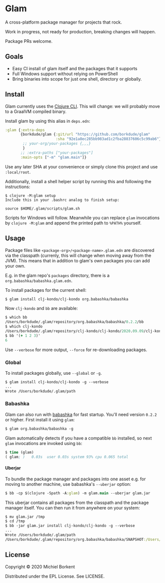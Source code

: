 # Glam

A cross-platform package manager for projects that rock.

Work in progress, not ready for production, breaking changes will happen.

Package PRs welcome.

## Goals

- Easy CI install of glam itself and the packages that it supports
- Full Windows support without relying on PowerShell
- Bring binaries into scope for just one shell, directory or globally.

## Install

Glam currently uses the [Clojure
CLI](https://clojure.org/guides/deps_and_cli). This will change: we will
probably move to a GraalVM compiled binary.

Install glam by using this alias in `deps.edn`:

``` clojure
:glam {:extra-deps
       {borkdude/glam {:git/url "https://github.com/borkdude/glam"
                       :sha "92e1a8ec285bb983ad1c2fba28837606c5c99ab6"}
        ;; your-org/your-packages {,,,}
        }
       ;; :extra-paths ["your-packages"]
       :main-opts ["-m" "glam.main"]}
```

Use any later SHA at your convenience or simply clone this project and use
`:local/root`.

Additionally, install a shell helper script by running this and following the instructions:

``` shell
$ clojure -M:glam setup
Include this in your .bashrc analog to finish setup:

source $HOME/.glam/scripts/glam.sh
```

Scripts for Windows will follow. Meanwhile you can replace `glam` invocations by
`clojure -M:glam` and append the printed path to `%PATH%` yourself.

## Usage

Package files like `<package-org>/<package-name>.glam.edn` are discovered via
the classpath (currenly, this will change when moving away from the JVM). This
means that in addition to glam's own packages you can add your own.

E.g. in the glam repo's `packages` directory, there is a
`org.babashka/babashka.glam.edn`.

To install packages for the current shell:

``` clojure
$ glam install clj-kondo/clj-kondo org.babashka/babashka
```

Now `clj-kondo` and `bb` are available:

``` clojure
$ which bb
/Users/borkdude/.glam/repository/org.babashka/babashka/0.2.2/bb
$ which clj-kondo
/Users/borkdude/.glam/repository/clj-kondo/clj-kondo/2020.09.09/clj-kondo
$ bb '(+ 1 2 3)'
6
```

Use `--verbose` for more output, `--force` for re-downloading packages.

### Global

To install packages globally, use `--global` or `-g`.

``` clojure
$ glam install clj-kondo/clj-kondo -g --verbose
...
Wrote /Users/borkdude/.glam/path
```

### Babashka

Glam can also run with [babashka](https://github.com/borkdude/babashka) for fast
startup. You'll need version `0.2.2` or higher. First install it using `glam`:

``` clojure
$ glam org.babashka/babashka -g
```

Glam automatically detects if you have a compatible `bb` installed, so next
`glam` invocations are invoked using `bb`:

``` clojure
$ time (glam)
( glam; )   0.03s  user 0.03s system 93% cpu 0.065 total
```

#### Uberjar

To bundle the package manager and packages into one asset e.g. for moving to another machine, use
babashka's `--uberjar` option:

``` clojure
$ bb -cp $(clojure -Spath -A:glam) -m glam.main --uberjar glam.jar
```

This uberjar contains all packages from the classpath and the package manager
itself. You can then run it from anywhere on your system:

``` clojure
$ mv glam.jar /tmp
$ cd /tmp
$ bb -jar glam.jar install clj-kondo/clj-kondo -g --verbose
...
Wrote /Users/borkdude/.glam/path
/Users/borkdude/.glam/repository/org.babashka/babashka/SNAPSHOT:/Users/borkdude/.glam/repository/clj-kondo/clj-kondo/2020.09.09
```

## License

Copyright © 2020 Michiel Borkent

Distributed under the EPL License. See LICENSE.
